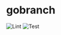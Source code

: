 # gobranch
![Lint](https://github.com/Le0tk0k/gobranch/workflows/Lint/badge.svg)
![Test](https://github.com/Le0tk0k/gobranch/workflows/Test/badge.svg)